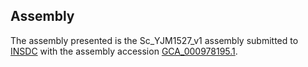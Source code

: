 

Assembly
--------

The assembly presented is the Sc\_YJM1527\_v1 assembly submitted to
[INSDC](http://www.insdc.org) with the assembly accession
[GCA\_000978195.1](http://www.ebi.ac.uk/ena/data/view/GCA_000978195.1).
